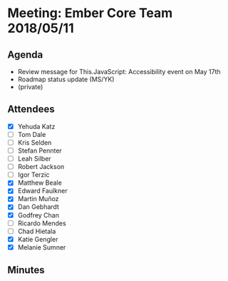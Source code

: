 # Meeting: Ember Core Team 2018/05/11

## Agenda

- Review message for This.JavaScript: Accessibility event on May 17th
- Roadmap status update (MS/YK)
- (private)

## Attendees

- [x] Yehuda Katz
- [ ] Tom Dale
- [ ] Kris Selden
- [ ] Stefan Pennter
- [ ] Leah Silber
- [ ] Robert Jackson
- [ ] Igor Terzic
- [x] Matthew Beale
- [x] Edward Faulkner
- [x] Martin Muñoz
- [x] Dan Gebhardt
- [x] Godfrey Chan
- [ ] Ricardo Mendes
- [ ] Chad Hietala
- [x] Katie Gengler
- [x] Melanie Sumner

## Minutes
